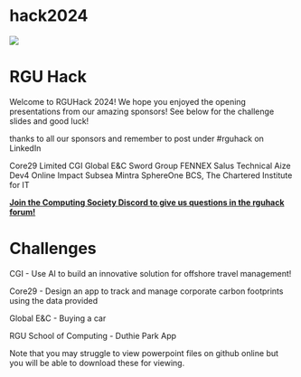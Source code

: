 # hack2024
<p float="left">
 <img src="https://rguhack.uk/images/logov2-1920.png" />
 <h1>RGU Hack </h1>
 Welcome to RGUHack 2024! We hope you enjoyed the opening presentations from our amazing sponsors!
 See below for the challenge slides and good luck!

 thanks to all our sponsors and remember to post under #rguhack on LinkedIn
 
 Core29 Limited CGI Global E&C Sword Group FENNEX Salus Technical Aize Dev4 Online Impact Subsea Mintra SphereOne BCS, The Chartered Institute for IT 

 [**Join the Computing Society Discord to give us questions in the rguhack forum!**](https://discord.gg/nRRZS5JS)
 
 # Challenges

</p>

CGI - Use AI to build an innovative solution for offshore travel management! 

Core29 - Design an app to track and manage corporate carbon footprints using the data provided

Global E&C - Buying a car 

RGU School of Computing - Duthie Park App

Note that you may struggle to view powerpoint files on github online but you will be able to download these for viewing.
